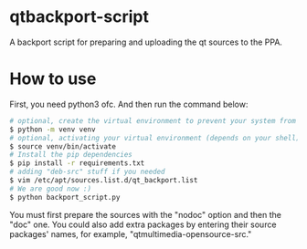 # qtbackport-script

A backport script for preparing and uploading the qt sources to the PPA.

# How to use
First, you need python3 ofc. And then run the command below:
```bash
# optional, create the virtual environment to prevent your system from being dirty :)
$ python -m venv venv
# optional, activating your virtual environment (depends on your shell)
$ source venv/bin/activate
# Install the pip dependencies
$ pip install -r requirements.txt
# adding "deb-src" stuff if you needed
$ vim /etc/apt/sources.list.d/qt_backport.list
# We are good now :)
$ python backport_script.py
```
You must first prepare the sources with the "nodoc" option and then the "doc" one. You could also add extra packages by entering their source packages' names, for example, "qtmultimedia-opensource-src."
